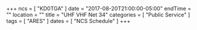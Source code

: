 +++
ncs = [ "KD0TGA" ]
date = "2017-08-20T21:00:00-05:00"
endTime = ""
location = ""
title = "UHF VHF Net 34"
categories = [ "Public Service" ]
tags = [ "ARES" ]
dates = [ "NCS Schedule" ]
+++
